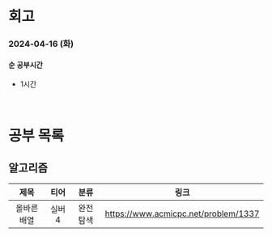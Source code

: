 # 회고

### 2024-04-16 (화)

#### 순 공부시간

- 1시간

<br>

# 공부 목록

## 알고리즘

|    제목     |  티어  |   분류   |                 링크                 |
| :---------: | :----: | :------: | :----------------------------------: |
| 올바른 배열 | 실버 4 | 완전탐색 | https://www.acmicpc.net/problem/1337 |
